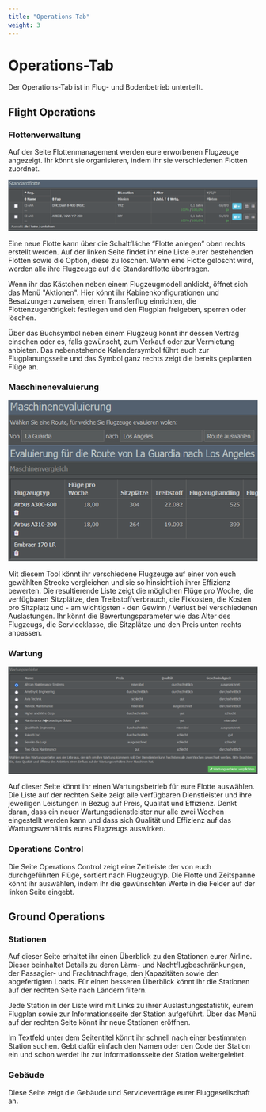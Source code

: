 ```yaml
---
title: "Operations-Tab"
weight: 3
---
```


# Operations-Tab

Der Operations-Tab ist in Flug- und Bodenbetrieb unterteilt.

## Flight Operations

### Flottenverwaltung

Auf der Seite Flottenmanagement werden eure erworbenen Flugzeuge angezeigt. Ihr könnt sie organisieren, indem ihr sie verschiedenen Flotten zuordnet.

![Flottenliste](flotte_01.PNG "Flottenliste")

Eine neue Flotte kann über die Schaltfläche “Flotte anlegen” oben rechts erstellt werden. Auf der linken Seite findet ihr eine Liste eurer bestehenden Flotten sowie die Option, diese zu löschen. Wenn eine Flotte gelöscht wird, werden alle ihre Flugzeuge auf die Standardflotte übertragen.

Wenn ihr das Kästchen neben einem Flugzeugmodell anklickt, öffnet sich das Menü "Aktionen". Hier könnt ihr Kabinenkonfigurationen und Besatzungen zuweisen, einen Transferflug einrichten, die Flottenzugehörigkeit festlegen und den Flugplan freigeben, sperren oder löschen.

Über das Buchsymbol neben einem Flugzeug könnt ihr dessen Vertrag einsehen oder es, falls gewünscht, zum Verkauf oder zur Vermietung anbieten. Das nebenstehende Kalendersymbol führt euch zur Flugplanungsseite und das Symbol ganz rechts zeigt die bereits geplanten Flüge an.

### Maschinenevaluierung

![Vergleich von Flugzeugen](maschinenevaluierung_01.PNG "Vergleich von Flugzeugen")

Mit diesem Tool könnt ihr verschiedene Flugzeuge auf einer von euch gewählten Strecke vergleichen und sie so hinsichtlich ihrer Effizienz bewerten. Die resultierende Liste zeigt die möglichen Flüge pro Woche, die verfügbaren Sitzplätze, den Treibstoffverbrauch, die Fixkosten, die Kosten pro Sitzplatz und - am wichtigsten - den Gewinn / Verlust bei verschiedenen Auslastungen. Ihr könnt die Bewertungsparameter wie das Alter des Flugzeugs, die Serviceklasse, die Sitzplätze und den Preis unten rechts anpassen.

### Wartung

![Auswahl eines Wartungsdienstleisters](wartung_03.PNG "Auswahl eines Wartungsdienstleisters")

Auf dieser Seite könnt ihr einen Wartungsbetrieb für eure Flotte auswählen. Die Liste auf der rechten Seite zeigt alle verfügbaren Dienstleister und ihre jeweiligen Leistungen in Bezug auf Preis, Qualität und Effizienz. Denkt daran, dass ein neuer Wartungsdienstleister nur alle zwei Wochen eingestellt werden kann und dass sich Qualität und Effizienz auf das Wartungsverhältnis eures Flugzeugs auswirken.

### Operations Control

Die Seite Operations Control zeigt eine Zeitleiste der von euch durchgeführten Flüge, sortiert nach Flugzeugtyp. Die Flotte und Zeitspanne könnt ihr auswählen, indem ihr die 
gewünschten Werte in die Felder auf der linken Seite eingebt.

## Ground Operations

### Stationen

Auf dieser Seite erhaltet ihr einen Überblick zu den Stationen eurer Airline. Dieser beinhaltet Details zu deren Lärm- und Nachtflugbeschränkungen, der Passagier- und Frachtnachfrage, den Kapazitäten sowie den abgefertigten Loads. Für einen besseren Überblick könnt ihr die Stationen auf der rechten Seite nach Ländern filtern.

Jede Station in der Liste wird mit Links zu ihrer Auslastungsstatistik, eurem Flugplan sowie zur Informationsseite der Station aufgeführt. Über das Menü auf der rechten Seite könnt ihr neue Stationen eröffnen.

Im Textfeld unter dem Seitentitel könnt ihr schnell nach einer bestimmten Station suchen. Gebt dafür einfach den Namen oder den Code der Station ein und schon werdet ihr zur Informationsseite der Station weitergeleitet.

### Gebäude

Diese Seite zeigt die Gebäude und Serviceverträge eurer Fluggesellschaft an.

